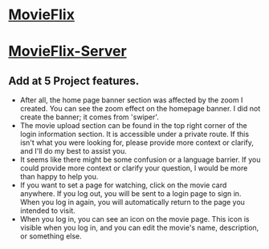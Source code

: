 # [MovieFlix](https://moviesflix-624a8.web.app)

# [MovieFlix-Server](https://movies-flix-server.vercel.app/)

## Add at 5 Project features.

-   After all, the home page banner section was affected by the zoom I created. You can see the zoom effect on the homepage banner. I did not create the banner; it comes from 'swiper'.
-   The movie upload section can be found in the top right corner of the login information section. It is accessible under a private route. If this isn't what you were looking for, please provide more context or clarify, and I'll do my best to assist you.
-   It seems like there might be some confusion or a language barrier. If you could provide more context or clarify your question, I would be more than happy to help you.
-   If you want to set a page for watching, click on the movie card anywhere. If you log out, you will be sent to a login page to sign in. When you log in again, you will automatically return to the page you intended to visit.
-   When you log in, you can see an icon on the movie page. This icon is visible when you log in, and you can edit the movie's name, description, or something else.

